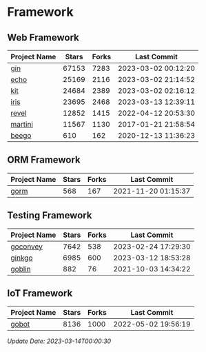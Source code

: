 # Framework

## Web Framework
| Project Name | Stars | Forks | Last Commit |
| ------------ | ----- | ----- | ----------- |
| [gin](https://github.com/gin-gonic/gin) | 67153 | 7283 | 2023-03-02 00:12:20 |
| [echo](https://github.com/labstack/echo) | 25169 | 2116 | 2023-03-02 21:14:52 |
| [kit](https://github.com/go-kit/kit) | 24684 | 2389 | 2023-03-02 02:16:12 |
| [iris](https://github.com/kataras/iris) | 23695 | 2468 | 2023-03-13 12:39:11 |
| [revel](https://github.com/revel/revel) | 12852 | 1415 | 2022-04-12 20:53:30 |
| [martini](https://github.com/go-martini/martini) | 11567 | 1130 | 2017-01-21 21:58:54 |
| [beego](https://github.com/astaxie/beego) | 610 | 162 | 2020-12-13 11:36:23 |

## ORM Framework
| Project Name | Stars | Forks | Last Commit |
| ------------ | ----- | ----- | ----------- |
| [gorm](https://github.com/jinzhu/gorm) | 568 | 167 | 2021-11-20 01:15:37 |

## Testing Framework
| Project Name | Stars | Forks | Last Commit |
| ------------ | ----- | ----- | ----------- |
| [goconvey](https://github.com/smartystreets/goconvey) | 7642 | 538 | 2023-02-24 17:29:30 |
| [ginkgo](https://github.com/onsi/ginkgo) | 6985 | 600 | 2023-03-12 18:53:28 |
| [goblin](https://github.com/franela/goblin) | 882 | 76 | 2021-10-03 14:34:22 |

## IoT Framework
| Project Name | Stars | Forks | Last Commit |
| ------------ | ----- | ----- | ----------- |
| [gobot](https://github.com/hybridgroup/gobot) | 8136 | 1000 | 2022-05-02 19:56:19 |

*Update Date: 2023-03-14T00:00:30*